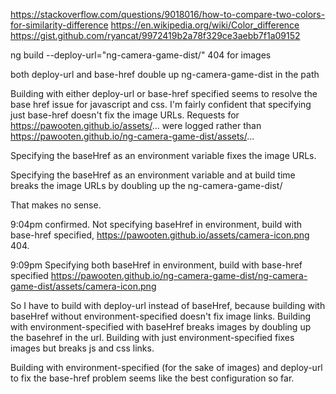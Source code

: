 https://stackoverflow.com/questions/9018016/how-to-compare-two-colors-for-similarity-difference
https://en.wikipedia.org/wiki/Color_difference
https://gist.github.com/ryancat/9972419b2a78f329ce3aebb7f1a09152

 ng build --deploy-url="ng-camera-game-dist/"
 404 for images

 both deploy-url and base-href double up ng-camera-game-dist in the path
 
 Building with either deploy-url or base-href specified seems to resolve the base href issue for javascript and css.
 I'm fairly confident that specifying just base-href doesn't fix the image URLs. Requests for https://pawooten.github.io/assets/... were logged rather than https://pawooten.github.io/ng-camera-game-dist/assets/...

 Specifying the baseHref as an environment variable fixes the image URLs.

Specifying the baseHref as an environment variable and at build time breaks the image URLs by doubling up the ng-camera-game-dist/

That makes no sense.

9:04pm confirmed. Not specifying baseHref in environment, build with base-href specified, https://pawooten.github.io/assets/camera-icon.png 404.

9:09pm Specifying both baseHref in environment, build with base-href specified
https://pawooten.github.io/ng-camera-game-dist/ng-camera-game-dist/assets/camera-icon.png

So I have to build with deploy-url instead of baseHref, because building with baseHref without environment-specified doesn't fix image links. Building with environment-specified with baseHref breaks images by doubling up the basehref in the url. Building with just environment-specified fixes images but breaks js and css links.

Building with environment-specified (for the sake of images) and deploy-url to fix the base-href problem seems like the best configuration so far.

